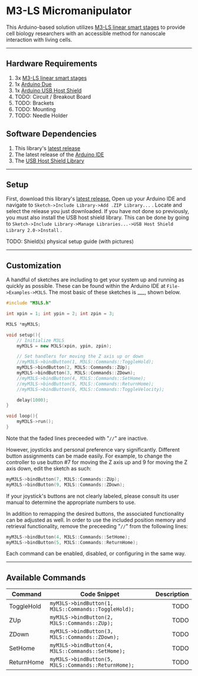 # M3-LS Micromanipulator
This Arduino-based solution utilizes 
[M3-LS linear smart stages](http://www.newscaletech.com/micro-mechatronics/m3-linear-stages.php) 
to provide cell biology researchers with an accessible method for nanoscale 
interaction with living cells. 

***

## Hardware Requirements
1. 3x [M3-LS linear smart stages](http://www.newscaletech.com/micro-mechatronics/m3-linear-stages.php)
2. 1x [Arduino Due](https://www.arduino.cc/en/Main/arduinoBoardDue)
3. 1x [Arduino USB Host Shield](https://www.arduino.cc/en/Main/ArduinoUSBHostShield)
4. TODO: Circuit / Breakout Board
5. TODO: Brackets
6. TODO: Mounting
7. TODO: Needle Holder

## Software Dependencies
1. This library's [latest release](https://github.com/M-Hawkins/M3-LS_Micromanipulator/releases)
2. The latest release of the [Arduino IDE](https://www.arduino.cc/en/Main/Software)
3. The [USB Host Shield Library](https://github.com/felis/USB_Host_Shield_2.0)

***

## Setup
First, download this library's [latest release.](https://github.com/M-Hawkins/M3-LS_Micromanipulator/releases)
Open up your Arduino IDE and navigate to 
`Sketch->Include Library->Add .ZIP Library...`
. Locate and select the release you just downloaded. 
If you have not done so previously, you must also install the USB host shield
library. This can be done by going to 
`Sketch->Include Library->Manage Libraries...->USB Host Shield Library 2.0->Install`
. 


TODO: Shield(s) physical setup guide (with pictures)

***

## Customization
A handful of sketches are including to get your system up and running as 
quickly as possible. These can be found within the Arduino IDE at 
`File->Examples->M3LS`. The most basic of these sketches is ___, shown below. 

```C++
#include "M3LS.h"

int xpin = 1; int ypin = 2; int zpin = 3;

M3LS *myM3LS;

void setup(){
    // Initialize M3LS
    myM3LS = new M3LS(xpin, ypin, zpin);

    // Set handlers for moving the Z axis up or down
    //myM3LS->bindButton(1, M3LS::Commands::ToggleHold);
    myM3LS->bindButton(2, M3LS::Commands::ZUp);
    myM3LS->bindButton(3, M3LS::Commands::ZDown);
    //myM3LS->bindButton(4, M3LS::Commands::SetHome);
    //myM3LS->bindButton(5, M3LS::Commands::ReturnHome);
    //myM3LS->bindButton(6, M3LS::Commands::ToggleVelocity);

    delay(1000);
}

void loop(){
    myM3LS->run();
}
```
Note that the faded lines preceeded with "`//`" are inactive.

However, joysticks and personal preference vary significantly. Different button assignments can be made easily. For example, to change the controller to use button #7 for moving the Z axis up and 9 for moving the Z axis down, edit the sketch as such:
```C++
myM3LS->bindButton(7, M3LS::Commands::ZUp);
myM3LS->bindButton(9, M3LS::Commands::ZDown);
```
If your joystick's buttons are not clearly labeled, please consult its user manual to determine the appropriate numbers to use.

In addition to remapping the desired buttons, the associated functionality can be adjusted as well. In order to use the included position memory and retrieval functionality, remove the preceeding "`//`" from the following lines:
```C++
myM3LS->bindButton(4, M3LS::Commands::SetHome);
myM3LS->bindButton(5, M3LS::Commands::ReturnHome);
```
Each command can be enabled, disabled, or configuring in the same way. 
***
## Available Commands
| Command | Code Snippet | Description |
|---|----|---:|
| ToggleHold | `myM3LS->bindButton(1, M3LS::Commands::ToggleHold);` | TODO |
| ZUp | `myM3LS->bindButton(2, M3LS::Commands::ZUp);` | TODO |
| ZDown | `myM3LS->bindButton(3, M3LS::Commands::ZDown);` | TODO |
| SetHome | `myM3LS->bindButton(4, M3LS::Commands::SetHome);` | TODO |
| ReturnHome | `myM3LS->bindButton(5, M3LS::Commands::ReturnHome);` | TODO |

